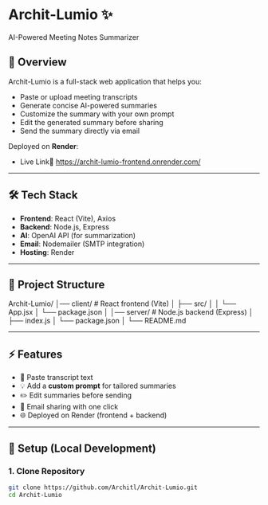 # Archit-Lumio ✨
AI-Powered Meeting Notes Summarizer

## 🚀 Overview
Archit-Lumio is a full-stack web application that helps you:
- Paste or upload meeting transcripts
- Generate concise AI-powered summaries
- Customize the summary with your own prompt
- Edit the generated summary before sharing
- Send the summary directly via email

Deployed on **Render**:
- Live Link🔗 https://archit-lumio-frontend.onrender.com/ 

---

## 🛠️ Tech Stack
- **Frontend**: React (Vite), Axios  
- **Backend**: Node.js, Express  
- **AI**: OpenAI API (for summarization)  
- **Email**: Nodemailer (SMTP integration)  
- **Hosting**: Render  

---

## 📂 Project Structure
Archit-Lumio/
│── client/ # React frontend (Vite)
│ ├── src/
│ │ └── App.jsx
│ └── package.json
│
│── server/ # Node.js backend (Express)
│ ├── index.js
│ └── package.json
│
└── README.md


---

## ⚡ Features
- 📝 Paste transcript text  
- 💡 Add a **custom prompt** for tailored summaries  
- ✏️ Edit summaries before sending  
- 📧 Email sharing with one click  
- 🌐 Deployed on Render (frontend + backend)  

---

## 🔧 Setup (Local Development)

### 1. Clone Repository
```bash
git clone https://github.com/Architl/Archit-Lumio.git
cd Archit-Lumio

